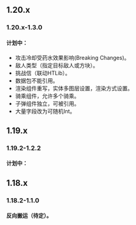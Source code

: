 ## 1.20.x
### 1.20.x-1.3.0
#### 计划中：
* 攻击冷却受药水效果影响(Breaking Changes)。
* 敌人类型（指定目标敌人或方块）。
* 挑战信（联动HTLib）。
* 数据包不能引用。
* 渲染组件重写，实体多图层设置，渲染方式设置。
* 骑乘组件，允许多个骑乘。
* 子弹组件独立，可被引用。
* 大量字段改为可随机Int。
## 1.19.x
### 1.19.2-1.2.2
#### 计划中：
## 1.18.x
### 1.18.2-1.1.0
#### 反向搬运（待定）。